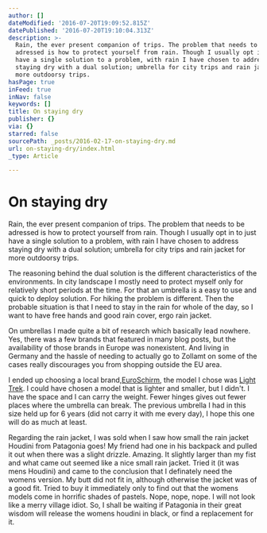```yaml
---
author: []
dateModified: '2016-07-20T19:09:52.815Z'
datePublished: '2016-07-20T19:10:04.313Z'
description: >-
  Rain, the ever present companion of trips. The problem that needs to be
  adressed is how to protect yourself from rain. Though I usually opt in to just
  have a single solution to a problem, with rain I have chosen to address
  staying dry with a dual solution; umbrella for city trips and rain jacket for
  more outdoorsy trips.
hasPage: true
inFeed: true
inNav: false
keywords: []
title: On staying dry
publisher: {}
via: {}
starred: false
sourcePath: _posts/2016-02-17-on-staying-dry.md
url: on-staying-dry/index.html
_type: Article

---
```

# On staying dry

Rain, the ever present companion of trips. The problem that needs to be adressed is how to protect yourself from rain. Though I usually opt in to just have a single solution to a problem, with rain I have chosen to address staying dry with a dual solution; umbrella for city trips and rain jacket for more outdoorsy trips.

The reasoning behind the dual solution is the different characteristics of the environments. In city landscape I mostly need to protect myself only for relatively short periods at the time. For that an umbrella is a easy to use and quick to deploy solution. For hiking the problem is different. Then the probable situation is that I need to stay in the rain for whole of the day, so I want to have free hands and good rain cover, ergo rain jacket.

On umbrellas I made quite a bit of research which basically lead nowhere. Yes, there was a few brands that featured in many blog posts, but the availability of those brands in Europe was nonexistent. And living in Germany and the hassle of needing to actually go to Zollamt on some of the cases really discourages you from shopping outside the EU area.

I ended up choosing a local brand,[EuroSchirm][0], the model I chose was [Light Trek][1]. I could have chosen a model that is lighter and smaller, but I didn't. I have the space and I can carry the weight. Fewer hinges gives out fewer places where the umbrella can break. The previous umbrella I had in this size held up for 6 years (did not carry it with me every day), I hope this one will do as much at least.

Regarding the rain jacket, I was sold when I saw how small the rain jacket Houdini from Patagonia goes! My friend had one in his backpack and pulled it out when there was a slight drizzle. Amazing. It slightly larger than my fist and what came out seemed like a nice small rain jacket. Tried it (it was mens Houdini) and came to the conclusion that I definately need the womens version. My butt did not fit in, although otherwise the jacket was of a good fit. Tried to buy it immediately only to find out that the womens models come in horrific shades of pastels. Nope, nope, nope. I will not look like a merry village idiot. So, I shall be waiting if Patagonia in their great wisdom will release the womens houdini in black, or find a replacement for it.

[0]: http://www.euroschirm.com/
[1]: http://www.euroschirm.com/schirm/LightTrek/index.cgi